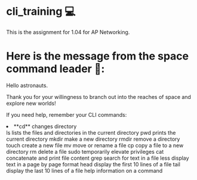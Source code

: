 # cli_training 💻
This is the assignment for 1.04 for AP Networking. 

# Here is the message from the space command leader 🚀: 

Hello astronauts. 

Thank you for your willingness to branch out 
into the reaches of space and explore new worlds!

If you need help, remember your CLI commands:

<li> **cd** changes directory </li>
ls lists the files and directories in the current directory
pwd prints the current directory
mkdir make a new directory
rmdir remove a directory
touch create a new file
mv move or rename a file
cp copy a file to a new directory
rm delete a file
sudo temporarily elevate privileges 
cat concatenate and print file content
grep search for text in a file
less display text in a page by page format
head display the first 10 lines of a file
tail display the last 10 lines of a file
help information on a command

